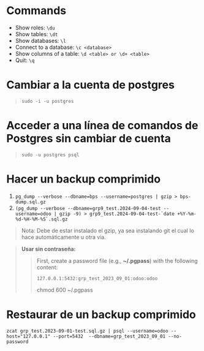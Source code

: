 # Commands

* Show roles: `\du`
* Show tables: `\dt`
* Show databases: `\l`
* Connect to a database: `\c <database>`
* Show columns of a table: `\d <table> or \d+ <table>`
* Quit: `\q`

# Cambiar a la cuenta de postgres

> `sudo -i -u postgres`

# Acceder a una línea de comandos de Postgres sin cambiar de cuenta

> `sudo -u postgres psql`

# Hacer un backup comprimido

1. `pg_dump --verbose --dbname=bps --username=postgres | gzip > bps-dump.sql.gz`
2. ``(pg_dump --verbose --dbname=grp9_test.2024-09-04-test --username=odoo | gzip -9) > grp9_test.2024-09-04-test-`date +%Y-%m-%d-%H-%M-%S`.sql.gz``

> Nota: Debe de estar instalado el gzip, ya sea instalando git el cual lo hace automáticamente u otra via.


> **Usar sin contraseña:**
>
>> First, create a password file (e.g., **~/.pgpass**) with the following content:
>>
>> `127.0.0.1:5432:grp_test_2023_09_01:odoo:odoo`
>>
>> chmod 600 ~/.pgpass

# Restaurar de un backup comprimido

`zcat grp_test.2023-09-01-test.sql.gz | psql --username=odoo --host="127.0.0.1" --port=5432 
--dbname=grp_test_2023_09_01 --no-password`

